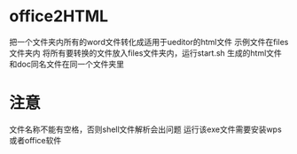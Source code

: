 # office2HTML
把一个文件夹内所有的word文件转化成适用于ueditor的html文件
示例文件在files文件夹内
将所有要转换的文件放入files文件夹内，运行start.sh
生成的html文件和doc同名文件在同一个文件夹里

# 注意
文件名称不能有空格，否则shell文件解析会出问题
运行该exe文件需要安装wps或者office软件
